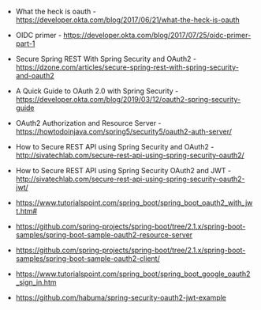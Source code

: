 * What the heck is oauth - https://developer.okta.com/blog/2017/06/21/what-the-heck-is-oauth
* OIDC primer - https://developer.okta.com/blog/2017/07/25/oidc-primer-part-1
* Secure Spring REST With Spring Security and OAuth2 - https://dzone.com/articles/secure-spring-rest-with-spring-security-and-oauth2
* A Quick Guide to OAuth 2.0 with Spring Security - https://developer.okta.com/blog/2019/03/12/oauth2-spring-security-guide
* OAuth2 Authorization and Resource Server - https://howtodoinjava.com/spring5/security5/oauth2-auth-server/

* How to Secure REST API using Spring Security and OAuth2 - http://sivatechlab.com/secure-rest-api-using-spring-security-oauth2/
* How to Secure REST API using Spring Security OAuth2 and JWT  - http://sivatechlab.com/secure-rest-api-using-spring-security-oauth2-jwt/

* https://www.tutorialspoint.com/spring_boot/spring_boot_oauth2_with_jwt.htm#

* https://github.com/spring-projects/spring-boot/tree/2.1.x/spring-boot-samples/spring-boot-sample-oauth2-resource-server
* https://github.com/spring-projects/spring-boot/tree/2.1.x/spring-boot-samples/spring-boot-sample-oauth2-client/
* https://www.tutorialspoint.com/spring_boot/spring_boot_google_oauth2_sign_in.htm

* https://github.com/habuma/spring-security-oauth2-jwt-example
